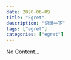 ```yaml
---
date: 2020-06-09
title: "Egret"
description: "记录一下"
tags: ["egret"]
categories: ["egret"]
---
```

No Content...

